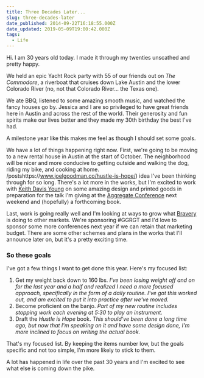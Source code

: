```yaml
---
title: Three Decades Later...
slug: three-decades-later
date_published: 2014-09-22T16:18:55.000Z
date_updated: 2019-05-09T19:00:42.000Z
tags:
  - Life
---
```


Hi. I am 30 years old today. I made it through my twenties unscathed and pretty happy.

We held an epic Yacht Rock party with 55 of our friends out on *The Commodore*, a riverboat that cruises down Lake Austin and the lower Colorado River (no, not that Colorado River... the Texas one).

We ate BBQ, listened to some amazing smooth music, and watched the fancy houses go by. Jessica and I are so privileged to have great friends here in Austin and across the rest of the world. Their generosity and fun spirits make our lives better and they made my 30th birthday the best I've had.

A milestone year like this makes me feel as though I should set some goals.

We have a lot of things happening right now. First, we're going to be moving to a new rental house in Austin at the start of October. The neighborhood will be nicer and more conducive to getting outside and walking the dog, riding my bike, and cooking at home.
/postshttps://www.joelgoodman.co/hustle-is-hope/) idea I've been thinking through for so long. There's a lot more in the works, but I'm excited to work with [Keith Davis Young](https://dribbble.com/shots/1735504-Hustle-Is-Hope) on some amazing design and printed goods in preparation for the talk I'm giving at the [Aggregate Conference](https://aggregateconference.com) next weekend and (hopefully) a forthcoming book.

Last, work is going really well and I'm looking at ways to grow what [Bravery](https://bravery.co) is doing to other markets. We're sponsoring #GGRGT and I'd love to sponsor some more conferences next year if we can retain that marketing budget. There are some other schemes and plans in the works that I'll announce later on, but it's a pretty exciting time.

### So these goals

I've got a few things I want to get done this year. Here's my focused list:

1. Get my weight back down to 160 lbs.
*I've been losing weight off and on for the last year and a half and realized I need a more focused approach, specifically in the form of a daily routine. I've got this worked out, and am excited to put it into practice after we've moved.*
2. Become proficient on the banjo.
*Part of my new routine includes stopping work each evening at 5:30 to play an instrument.*
3. Draft the *Hustle is Hope* book.
*This should've been done a long time ago, but now that I'm speaking on it and have some design done, I'm more inclined to focus on writing the actual book.*

That's my focused list. By keeping the items number low, but the goals specific and not too simple, I'm more likely to stick to them.

A lot has happened in life over the past 30 years and I'm excited to see what else is coming down the pike.
